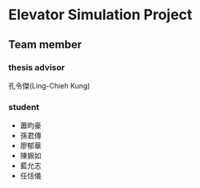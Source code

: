 # Elevator Simulation Project
## Team member
### thesis advisor
孔令傑(Ling-Chieh Kung)
### student
* 蕭昀豪
* 孫君傳
* 廖郁華
* 陳姵如
* 藍允志
* 任恬儀
